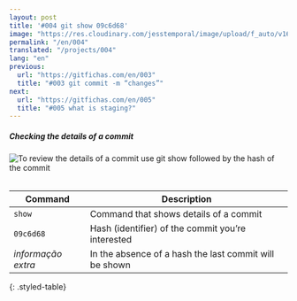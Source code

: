 ```yaml
---
layout: post
title: '#004 git show 09c6d68'
image: "https://res.cloudinary.com/jesstemporal/image/upload/f_auto/v1642878593/gitfichas/en/004/thumbnail_osbrfq.jpg"
permalink: "/en/004"
translated: "/projects/004"
lang: "en"
previous:
  url: "https://gitfichas.com/en/003"
  title: "#003 git commit -m “changes”"
next:
  url: "https://gitfichas.com/en/005"
  title: "#005 what is staging?"
---
```

##### Checking the details of a commit

<img alt="To review the details of a commit use git show followed by the hash of the commit" src="https://res.cloudinary.com/jesstemporal/image/upload/v1642878593/gitfichas/en/004/full_hbpynx.jpg"><br><br>

| Command | Description |
|---------|-------------|
| `show` | Command that shows details of a commit |
| `09c6d68` | Hash (identifier) of the commit you’re interested |
| _informação extra_ | In the absence of a hash the last commit will be shown |
{: .styled-table}